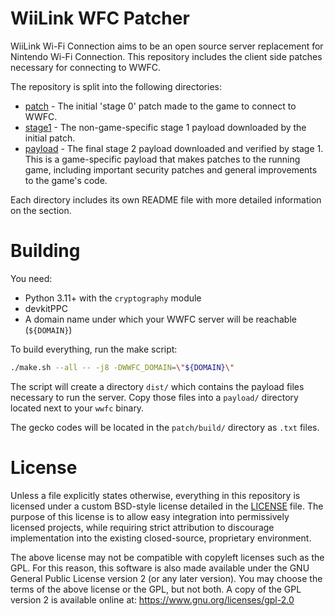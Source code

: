 # WiiLink WFC Patcher
WiiLink Wi-Fi Connection aims to be an open source server replacement for Nintendo Wi-Fi Connection.
This repository includes the client side patches necessary for connecting to WWFC.

The repository is split into the following directories:

* [patch](patch) - The initial 'stage 0' patch made to the game to connect to WWFC.
* [stage1](stage1) - The non-game-specific stage 1 payload downloaded by the initial patch.
* [payload](payload) - The final stage 2 payload downloaded and verified by stage 1. This is a game-specific payload
that makes patches to the running game, including important security patches and general improvements to the game's code.

Each directory includes its own README file with more detailed information on the section.

# Building

You need:

- Python 3.11+ with the `cryptography` module
- devkitPPC
- A domain name under which your WWFC server will be reachable (`${DOMAIN}`)

To build everything, run the make script:

```sh
./make.sh --all -- -j8 -DWWFC_DOMAIN=\"${DOMAIN}\"
```

The script will create a directory `dist/` which contains the payload files necessary to run the server. Copy those files into a `payload/` directory located next to your `wwfc` binary.

The gecko codes will be located in the `patch/build/` directory as `.txt` files.

# License
Unless a file explicitly states otherwise, everything in this repository is licensed under a custom BSD-style
license detailed in the [LICENSE](LICENSE) file. The purpose of this license is to allow easy integration into
permissively licensed projects, while requiring strict attribution to discourage implementation into the existing
closed-source, proprietary environment.

The above license may not be compatible with copyleft licenses such as the GPL. For this reason, this software
is also made available under the GNU General Public License version 2 (or any later version). You may choose the terms
of the above license or the GPL, but not both. A copy of the GPL version 2 is available online at:
https://www.gnu.org/licenses/gpl-2.0
